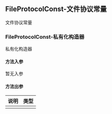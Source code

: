## FileProtocolConst-文件协议常量

文件协议常量

### FileProtocolConst-私有化构造器

私有化构造器

#### 方法入参

暂无入参

#### 方法出参

| 说明 | 类型 |
|:---|:---|
|  |  |




